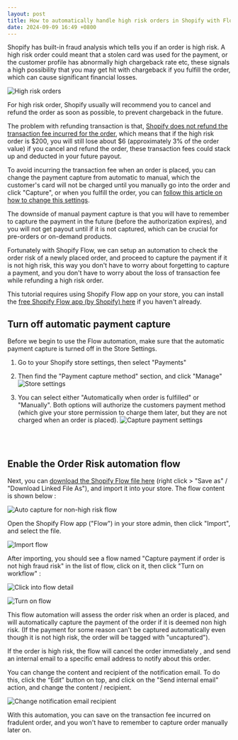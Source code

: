 ```yaml
---
layout: post
title: How to automatically handle high risk orders in Shopify with Flow
date: 2024-09-09 16:49 +0800
---
```


Shopify has built-in fraud analysis which tells you if an order is high risk. A high risk order could meant that a stolen card was used for the payment, or the customer profile has abnormally high chargeback rate etc, these signals a high possibility that you may get hit with chargeback if you fulfill the order, which can cause significant financial losses.

![High risk orders](https://img.yagisoftware.com/29-high-risk-orders/high_fraud_risk@2x.png)

For high risk order, Shopify usually will recommend you to cancel and refund the order as soon as possible, to prevent chargeback in the future.

The problem with refunding transaction is that, [Shopify does not refund the transaction fee incurred for the order](https://community.shopify.com/c/shopify-discussions/transaction-credits-on-refunds-fees-after-march-1-2020-shopify/td-p/642688/page/3#:~:text=We%20won%27t%20be%20asking,that%20you%20agreed%20to%20already.), which means that if the high risk order is $200, you will still lose about $6 (approximately 3% of the order value) if you cancel and refund the order, these transaction fees could stack up and deducted in your future payout.

To avoid incurring the transaction fee when an order is placed, you can change the payment capture from automatic to manual, which the customer's card will not be charged until you manually go into the order and click "Capture", or when you fulfill the order, you can [follow this article on how to change this settings](https://yagisoftware.com/articles/save-transaction-fees-from-order-refund-by-changing-payment-capture).

The downside of manual payment capture is that you will have to remember to capture the payment in the future (before the authorization expires), and you will not get payout until if it is not captured, which can be crucial for pre-orders or on-demand products.

Fortunately with Shopify Flow, we can setup an automation to check the order risk of a newly placed order, and proceed to capture the payment if it is not high risk, this way you don't have to worry about forgetting to capture a payment, and you don't have to worry about the loss of transaction fee while refunding a high risk order.

This tutorial requires using Shopify Flow app on your store, you can install the [free Shopify Flow app (by Shopify) here](https://apps.shopify.com/flow) if you haven't already.

## Turn off automatic payment capture

Before we begin to use the Flow automation, make sure that the automatic payment capture is turned off in the Store Settings.

1. Go to your Shopify store settings, then select "Payments"
2. Then find the "Payment capture method" section, and click "Manage"
![Store settings](https://img.yagisoftware.com/18-manual-payment-capture/1settings.png)

3. You can select either "Automatically when order is fulfilled" or "Manually". Both options will authorize the customers payment method (which give your store permission to charge them later, but they are not charged when an order is placed).
![Capture payment settings](https://img.yagisoftware.com/18-manual-payment-capture/2capture_option.png)

<br><br>

## Enable the Order Risk automation flow

Next, you can [download the Shopify Flow file here](https://tea.ibex.sh/soulchild/flow-examples/raw/branch/master/Capture%20payment%20if%20order%20is%20not%20high%20fraud%20risk.flow) (right click > "Save as" / "Download Linked File As"), and import it into your store. The flow content is shown below : 

![Auto capture for non-high risk flow](https://img.yagisoftware.com/29-high-risk-orders/capture_flow.png)

Open the Shopify Flow app ("Flow") in your store admin, then click "Import", and select the file.

![Import flow](https://img.yagisoftware.com/25-how-to-create-new-arrivals-collection/import_flow.png)

After importing, you should see a flow named "Capture payment if order is not high fraud risk" in the list of flow, click on it, then click "Turn on workflow" :


![Click into flow detail](https://img.yagisoftware.com/29-high-risk-orders/click_workflow.png)

![Turn on flow](https://img.yagisoftware.com/29-high-risk-orders/turn_on_workflow.png)


This flow automation will assess the order risk when an order is placed, and will automatically capture the payment of the order if it is deemed non high risk. (If the payment for some reason can't be captured automatically even though it is not high risk, the order will be tagged with "uncaptured").

If the order is high risk, the flow will cancel the order immediately , and send an internal email to a specific email address to notify about this order.

You can change the content and recipient of the notification email. To do this, click the “Edit” button on top, and click on the "Send internal email" action, and change the content / recipient.

![Change notification email recipient](https://img.yagisoftware.com/29-high-risk-orders/edit_recipient.gif)

With this automation, you can save on the transaction fee incurred on fradulent order, and you won't have to remember to capture order manually later on.

